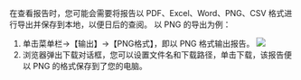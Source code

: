 在查看报告时，您可能会需要将报告以 PDF、Excel、Word、PNG、CSV 格式进行导出并保存到本地，以便日后的查阅。
以 PNG 的导出为例：
1. 单击菜单栏->【输出】->【PNG格式】，即以 PNG 格式输出报告。
![](https://main.qcloudimg.com/raw/b11a713654e74e0c8ad859229275b184.png)
2. 浏览器弹出下载对话框，您可以设置文件名和下载路径，单击下载，该报告便以 PNG 的格式保存到了您的电脑。
